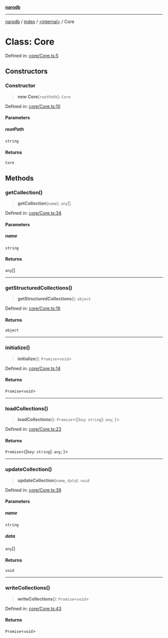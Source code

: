 [**narodb**](../../../README.md)

***

[narodb](../../../README.md) / [index](../../README.md) / [\<internal\>](../README.md) / Core

# Class: Core

Defined in: [core/Core.ts:5](https://github.com/bryanlundberg/NaroDB/blob/52f9f594188cb90bbec73d09caa3bb35c5da0d8b/src/core/Core.ts#L5)

## Constructors

### Constructor

> **new Core**(`rootPath`): `Core`

Defined in: [core/Core.ts:10](https://github.com/bryanlundberg/NaroDB/blob/52f9f594188cb90bbec73d09caa3bb35c5da0d8b/src/core/Core.ts#L10)

#### Parameters

##### rootPath

`string`

#### Returns

`Core`

## Methods

### getCollection()

> **getCollection**(`name`): `any`[]

Defined in: [core/Core.ts:34](https://github.com/bryanlundberg/NaroDB/blob/52f9f594188cb90bbec73d09caa3bb35c5da0d8b/src/core/Core.ts#L34)

#### Parameters

##### name

`string`

#### Returns

`any`[]

***

### getStructuredCollections()

> **getStructuredCollections**(): `object`

Defined in: [core/Core.ts:19](https://github.com/bryanlundberg/NaroDB/blob/52f9f594188cb90bbec73d09caa3bb35c5da0d8b/src/core/Core.ts#L19)

#### Returns

`object`

***

### initialize()

> **initialize**(): `Promise`\<`void`\>

Defined in: [core/Core.ts:14](https://github.com/bryanlundberg/NaroDB/blob/52f9f594188cb90bbec73d09caa3bb35c5da0d8b/src/core/Core.ts#L14)

#### Returns

`Promise`\<`void`\>

***

### loadCollections()

> **loadCollections**(): `Promise`\<\{[`key`: `string`]: `any`; \}\>

Defined in: [core/Core.ts:23](https://github.com/bryanlundberg/NaroDB/blob/52f9f594188cb90bbec73d09caa3bb35c5da0d8b/src/core/Core.ts#L23)

#### Returns

`Promise`\<\{[`key`: `string`]: `any`; \}\>

***

### updateCollection()

> **updateCollection**(`name`, `data`): `void`

Defined in: [core/Core.ts:39](https://github.com/bryanlundberg/NaroDB/blob/52f9f594188cb90bbec73d09caa3bb35c5da0d8b/src/core/Core.ts#L39)

#### Parameters

##### name

`string`

##### data

`any`[]

#### Returns

`void`

***

### writeCollections()

> **writeCollections**(): `Promise`\<`void`\>

Defined in: [core/Core.ts:43](https://github.com/bryanlundberg/NaroDB/blob/52f9f594188cb90bbec73d09caa3bb35c5da0d8b/src/core/Core.ts#L43)

#### Returns

`Promise`\<`void`\>
